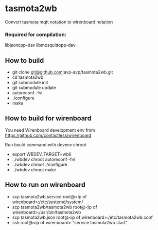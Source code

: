 # tasmota2wb
Convert tasmota mqtt notation to wirenboard notation

### Required for compilation: 
libjsoncpp-dev
libmosquittopp-dev

## How to build

- git clone git@github.com:avp-avp/tasmota2wb.git
- cd tasmota2wb
- git submodule init  
- git submodule update
- autoreconf -fvi
- ./configure
- make

## How to build for wirenboard

You need Wirenboard development env from https://github.com/contactless/wirenboard 

Run bould command with devenv chroot
- export WBDEV_TARGET=wb6
- ../wbdev chroot autoreconf -fvi
- ../wbdev chroot ./configure
- ../wbdev chroot make

## How to run on wirenboard

- scp tasmota2wb.service root@\<ip of wirenboard>:/etc/systemd/system/
- scp tasmota2wb/tasmota2wb root@\<ip of wirenboard>:/usr/bin/tasmota2wb
- scp tasmota2wb.json root@\<ip of wirenboard>:/etc/tasmota2wb.conf
- ssh root@\<ip of wirenboard> "service tasmota2wb start"
